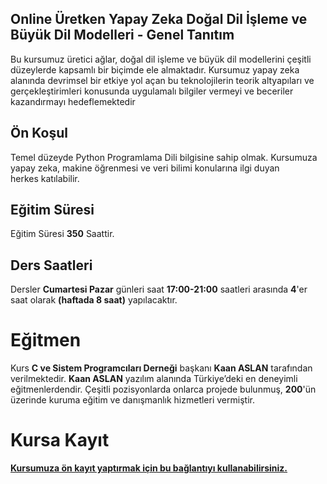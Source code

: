 ## Online Üretken Yapay Zeka Doğal Dil İşleme ve Büyük Dil Modelleri - Genel Tanıtım
Bu kursumuz üretici ağlar, doğal dil işleme ve büyük dil modellerini çeşitli düzeylerde kapsamlı bir biçimde ele almaktadır. Kursumuz yapay zeka alanında devrimsel bir etkiye yol açan bu teknolojilerin teorik altyapıları ve gerçekleştirimleri konusunda uygulamalı bilgiler vermeyi ve beceriler kazandırmayı hedeflemektedir

## Ön Koşul
 Temel düzeyde Python Programlama Dili bilgisine sahip olmak. Kursumuza yapay zeka, makine öğrenmesi ve veri bilimi konularına ilgi duyan herkes katılabilir.

## Eğitim Süresi
Eğitim Süresi __350__ Saattir.

## Ders Saatleri
Dersler __Cumartesi Pazar__ günleri saat __17:00-21:00__ saatleri arasında __4__'er saat olarak __(haftada 8 saat)__ yapılacaktır.

# Eğitmen
Kurs __C ve Sistem Programcıları Derneği__ başkanı __Kaan ASLAN__ tarafından verilmektedir. __Kaan ASLAN__ yazılım alanında Türkiye’deki en deneyimli eğitmenlerdendir. Çeşitli pozisyonlarda onlarca projede bulunmuş, __200__'ün üzerinde kuruma eğitim ve danışmanlık hizmetleri vermiştir. 

# Kursa Kayıt

__[Kursumuza ön kayıt yaptırmak için bu bağlantıyı kullanabilirsiniz.](https://us02web.zoom.us/meeting/register/vU-RcHeIQou-v1cOSrDDbA#/registration)__

